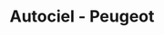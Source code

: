 ---
title: "Autociel - Peugeot"
url: /san-salvador-de-jujuy-alto-comedero/autociel-peugeot/
shop: coche
---